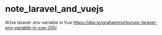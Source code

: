 # note_laravel_and_vuejs
#Use laravel .env variable in Vue
  https://dev.to/grahammorby/use-laravel-env-variable-in-vue-255i
